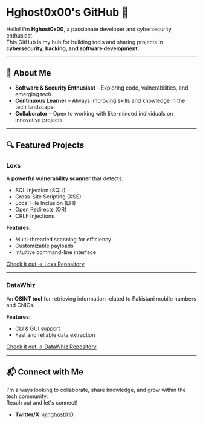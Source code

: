 # Hghost0x00's GitHub 🚀

Hello! I'm **Hghost0x00**, a passionate developer and cybersecurity enthusiast.  
This GitHub is my hub for building tools and sharing projects in **cybersecurity, hacking, and software development**.

---

## 🧠 About Me

- **Software & Security Enthusiast** – Exploring code, vulnerabilities, and emerging tech.  
- **Continuous Learner** – Always improving skills and knowledge in the tech landscape.  
- **Collaborator** – Open to working with like-minded individuals on innovative projects.  

---

## 🔍 Featured Projects

### **Loxs**
A **powerful vulnerability scanner** that detects:  
- SQL Injection (SQLi)  
- Cross-Site Scripting (XSS)  
- Local File Inclusion (LFI)  
- Open Redirects (OR)  
- CRLF Injections  

**Features:**  
- Multi-threaded scanning for efficiency  
- Customizable payloads  
- Intuitive command-line interface  

[Check it out → Loxs Repository](https://github.com/coffinxp/loxs)

---

### **DataWhiz**
An **OSINT tool** for retrieving information related to Pakistani mobile numbers and CNICs.  

**Features:**  
- CLI & GUI support  
- Fast and reliable data extraction  

[Check it out → DataWhiz Repository](https://github.com/AnonKryptiQuz/DataWhiz)

---

## 📬 Connect with Me

I'm always looking to collaborate, share knowledge, and grow within the tech community.  
Reach out and let's connect!

- **Twitter/X**: [@hghost010](https://x.com/hghost010)
